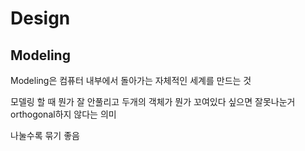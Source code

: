 # Design

## Modeling

Modeling은 컴퓨터 내부에서 돌아가는 자체적인 세계를 만드는 것

모델링 할 때 뭔가 잘 안풀리고 두개의 객체가 뭔가 꼬여있다 싶으면 잘못나눈거 orthogonal하지 않다는 의미

나눌수록 묶기 좋음
